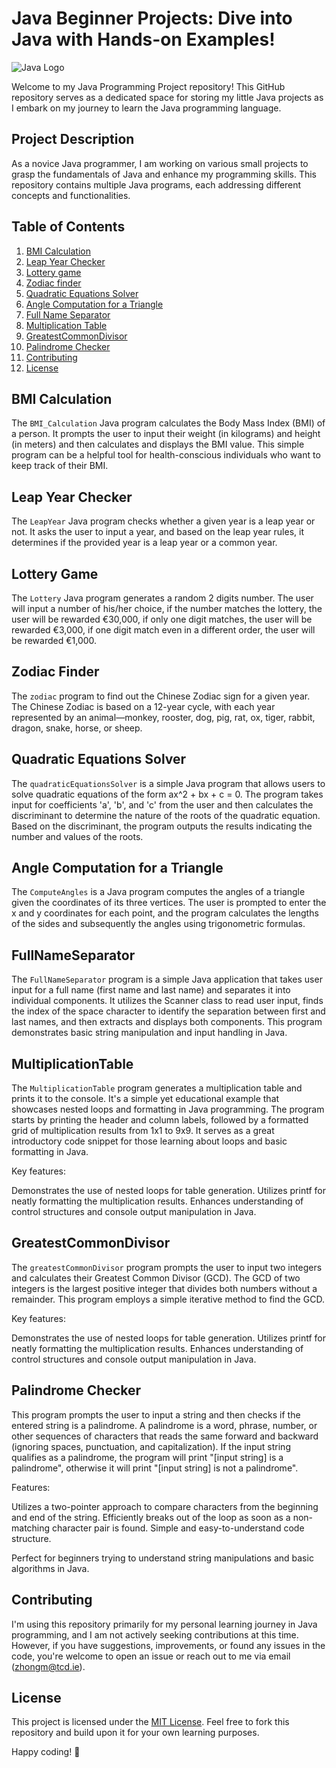 # Java Beginner Projects: Dive into Java with Hands-on Examples!

![Java Logo](https://upload.wikimedia.org/wikipedia/de/e/e1/Java-Logo.svg)

Welcome to my Java Programming Project repository! This GitHub repository serves as a dedicated space for storing my little Java projects as I embark on my journey to learn the Java programming language.

## Project Description

As a novice Java programmer, I am working on various small projects to grasp the fundamentals of Java and enhance my programming skills. This repository contains multiple Java programs, each addressing different concepts and functionalities.

## Table of Contents

1. [BMI Calculation](#bmi-calculation)
2. [Leap Year Checker](#leap-year-checker)
3. [Lottery game](#Lottery)
4. [Zodiac finder](#zodiac)
5. [Quadratic Equations Solver](#quadraticEquationsSolver)
6. [Angle Computation for a Triangle](#ComputeAngles)
7. [Full Name Separator](#FullNameSeparator)
8. [Multiplication Table](#MultiplicationTable)
9. [GreatestCommonDivisor](#greatestCommonDivisor)
10. [Palindrome Checker](#Palindrome)
11. [Contributing](#contributing)
12. [License](#license)

## BMI Calculation

The `BMI_Calculation` Java program calculates the Body Mass Index (BMI) of a person. It prompts the user to input their weight (in kilograms) and height (in meters) and then calculates and displays the BMI value. This simple program can be a helpful tool for health-conscious individuals who want to keep track of their BMI.

## Leap Year Checker

The `LeapYear` Java program checks whether a given year is a leap year or not. It asks the user to input a year, and based on the leap year rules, it determines if the provided year is a leap year or a common year.

## Lottery Game

The `Lottery` Java program generates a random 2 digits number. The user will input a number of his/her choice, if the number matches the lottery, the user will be rewarded €30,000, if only one digit matches, the user will be rewarded €3,000, if one digit match even in a different order, the user will be rewarded €1,000.

## Zodiac Finder

The `zodiac` program to find out the Chinese Zodiac sign for a given year. The Chinese Zodiac is based on a 12-year cycle, with each year represented by an animal—monkey, rooster, dog, pig, rat, ox, tiger, rabbit, dragon, snake, horse, or sheep.

## Quadratic Equations Solver

The `quadraticEquationsSolver` is a simple Java program that allows users to solve quadratic equations of the form ax^2 + bx + c = 0. The program takes input for coefficients 'a', 'b', and 'c' from the user and then calculates the discriminant to determine the nature of the roots of the quadratic equation. Based on the discriminant, the program outputs the results indicating the number and values of the roots.

## Angle Computation for a Triangle

The `ComputeAngles` is a Java program computes the angles of a triangle given the coordinates of its three vertices. The user is prompted to enter the x and y coordinates for each point, and the program calculates the lengths of the sides and subsequently the angles using trigonometric formulas.

## FullNameSeparator

The `FullNameSeparator` program is a simple Java application that takes user input for a full name (first name and last name) and separates it into individual components. It utilizes the Scanner class to read user input, finds the index of the space character to identify the separation between first and last names, and then extracts and displays both components. This program demonstrates basic string manipulation and input handling in Java.

## MultiplicationTable

The `MultiplicationTable` program generates a multiplication table and prints it to the console. It's a simple yet educational example that showcases nested loops and formatting in Java programming. The program starts by printing the header and column labels, followed by a formatted grid of multiplication results from 1x1 to 9x9. It serves as a great introductory code snippet for those learning about loops and basic formatting in Java.

Key features:

Demonstrates the use of nested loops for table generation.
Utilizes printf for neatly formatting the multiplication results.
Enhances understanding of control structures and console output manipulation in Java.

## GreatestCommonDivisor

The `greatestCommonDivisor` program prompts the user to input two integers and calculates their Greatest Common Divisor (GCD). The GCD of two integers is the largest positive integer that divides both numbers without a remainder. This program employs a simple iterative method to find the GCD.

Key features:

Demonstrates the use of nested loops for table generation.
Utilizes printf for neatly formatting the multiplication results.
Enhances understanding of control structures and console output manipulation in Java.

## Palindrome Checker

This program prompts the user to input a string and then checks if the entered string is a palindrome. A palindrome is a word, phrase, number, or other sequences of characters that reads the same forward and backward (ignoring spaces, punctuation, and capitalization). If the input string qualifies as a palindrome, the program will print "[input string] is a palindrome", otherwise it will print "[input string] is not a palindrome".

Features:

Utilizes a two-pointer approach to compare characters from the beginning and end of the string.
Efficiently breaks out of the loop as soon as a non-matching character pair is found.
Simple and easy-to-understand code structure.

Perfect for beginners trying to understand string manipulations and basic algorithms in Java.

## Contributing

I'm using this repository primarily for my personal learning journey in Java programming, and I am not actively seeking contributions at this time. However, if you have suggestions, improvements, or found any issues in the code, you're welcome to open an issue or reach out to me via email (zhongm@tcd.ie).




## License

This project is licensed under the [MIT License](LICENSE). Feel free to fork this repository and build upon it for your own learning purposes.

Happy coding! :rocket:
